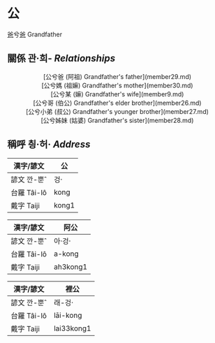 # 公
[爸](member1.md)兮[爸](member2.md)
Grandfather

## 關係 관·희- _Relationships_

<center>[公兮爸 (阿祖) Grandfather's father](member29.md)</center>

<center>[公兮媽 (祖嫲) Grandfather's mother](member30.md)</center>

<center>[公兮某 (嫲) Grandfather's wife](member9.md)</center>

<center>[公兮哥 (伯公) Grandfather's elder brother](member26.md)</center>

<center>[公兮小弟 (叔公) Grandfather's younger brother](member27.md)</center>

<center>[公兮姊妹 (姑婆) Grandfather's sister](member28.md)</center>



## 稱呼 칑·허· _Address_

漢字/諺文 | 公
--- | ---
諺文 깐-뿐ˆ | 겅·
台羅 Tâi-lô | kong
戴字 Taiji | kong1


漢字/諺文 | 阿公
--- | ---
諺文 깐-뿐ˆ | 아·겅·
台羅 Tâi-lô | a-kong
戴字 Taiji | ah3kong1


漢字/諺文 | 裡公
--- | ---
諺文 깐-뿐ˆ | 래-겅·
台羅 Tâi-lô | lāi-kong
戴字 Taiji | lai33kong1


